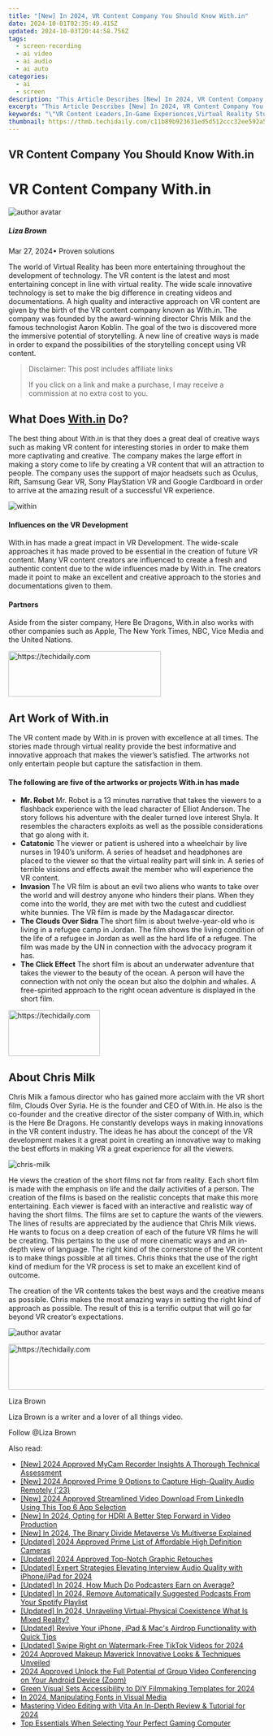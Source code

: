 ```yaml
---
title: "[New] In 2024, VR Content Company You Should Know With.in"
date: 2024-10-01T02:35:49.415Z
updated: 2024-10-03T20:44:58.756Z
tags: 
  - screen-recording
  - ai video
  - ai audio
  - ai auto
categories: 
  - ai
  - screen
description: "This Article Describes [New] In 2024, VR Content Company You Should Know With.in"
excerpt: "This Article Describes [New] In 2024, VR Content Company You Should Know With.in"
keywords: "\"VR Content Leaders,In-Game Experiences,Virtual Reality Studios,Immersive Media Creators,VR Industry Pioneers,Interactive VR Services,Cutting-Edge VR Companies\""
thumbnail: https://thmb.techidaily.com/c11b89b923631ed5d512ccc32ee592a5fb46939b31266627ae16098d24a9cb49.jpg
---
```


## VR Content Company You Should Know With.in

# VR Content Company With.in

![author avatar](https://lh5.googleusercontent.com/-AIMmjowaFs4/AAAAAAAAAAI/AAAAAAAAABc/Y5UmwDaI7HU/s250-c-k/photo.jpg)

##### Liza Brown

 Mar 27, 2024• Proven solutions

 The world of Virtual Reality has been more entertaining throughout the development of technology. The VR content is the latest and most entertaining concept in line with virtual reality. The wide scale innovative technology is set to make the big difference in creating videos and documentations. A high quality and interactive approach on VR content are given by the birth of the VR content company known as With.in. The company was founded by the award-winning director Chris Milk and the famous technologist Aaron Koblin. The goal of the two is discovered more the immersive potential of storytelling. A new line of creative ways is made in order to expand the possibilities of the storytelling concept using VR content.

>  Disclaimer: This post includes affiliate links
>
>  If you click on a link and make a purchase, I may receive a commission at no extra cost to you.
>

## What Does [With.in]( https://with.in/ ) Do?

 The best thing about With.in is that they does a great deal of creative ways such as making VR content for interesting stories in order to make them more captivating and creative. The company makes the large effort in making a story come to life by creating a VR content that will an attraction to people. The company uses the support of major headsets such as Oculus, Rift, Samsung Gear VR, Sony PlayStation VR and Google Cardboard in order to arrive at the amazing result of a successful VR experience.

![within](https://images.wondershare.com/filmora/resource/within1.jpg
  )

#### Influences on the VR Development

 With.in has made a great impact in VR Development. The wide-scale approaches it has made proved to be essential in the creation of future VR content. Many VR content creators are influenced to create a fresh and authentic content due to the wide influences made by With.in. The creators made it point to make an excellent and creative approach to the stories and documentations given to them.

#### Partners

 Aside from the sister company, Here Be Dragons, With.in also works with other companies such as Apple, The New York Times, NBC, Vice Media and the United Nations.

<!-- affiliate ads begin -->
<a href="https://aligracehair.sjv.io/c/5597632/2087262/19272" target="_top" id="2087262">
  <img src="//a.impactradius-go.com/display-ad/19272-2087262" border="0" alt="https://techidaily.com" width="300" height="90"/>
</a>
<img height="0" width="0" src="https://aligracehair.sjv.io/i/5597632/2087262/19272" style="position:absolute;visibility:hidden;" border="0" />
<!-- affiliate ads end -->

## Art Work of With.in

 The VR content made by With.in is proven with excellence at all times. The stories made through virtual reality provide the best informative and innovative approach that makes the viewer’s satisfied. The artworks not only entertain people but capture the satisfaction in them.

#### The following are five of the artworks or projects With.in has made

* **Mr. Robot**  Mr. Robot is a 13 minutes narrative that takes the viewers to a flashback experience with the lead character of Elliot Anderson. The story follows his adventure with the dealer turned love interest Shyla. It resembles the characters exploits as well as the possible considerations that go along with it.
* **Catatonic**  The viewer or patient is ushered into a wheelchair by live nurses in 1940’s uniform. A series of headset and headphones are placed to the viewer so that the virtual reality part will sink in. A series of terrible visions and effects await the member who will experience the VR content.
* **Invasion**  The VR film is about an evil two aliens who wants to take over the world and will destroy anyone who hinders their plans. When they come into the world, they are met with two the cutest and cuddliest white bunnies. The VR film is made by the Madagascar director.
* **The Clouds Over Sidra**  The short film is about twelve-year-old who is living in a refugee camp in Jordan. The film shows the living condition of the life of a refugee in Jordan as well as the hard life of a refugee. The film was made by the UN in connection with the advocacy program it has.
* **The Click Effect**  The short film is about an underwater adventure that takes the viewer to the beauty of the ocean. A person will have the connection with not only the ocean but also the dolphin and whales. A free-spirited approach to the right ocean adventure is displayed in the short film.

<!-- affiliate ads begin -->
<a href="https://aligracehair.sjv.io/c/5597632/2135367/19272" target="_top" id="2135367">
  <img src="//a.impactradius-go.com/display-ad/19272-2135367" border="0" alt="https://techidaily.com" width="180" height="90"/>
</a>
<img height="0" width="0" src="https://aligracehair.sjv.io/i/5597632/2135367/19272" style="position:absolute;visibility:hidden;" border="0" />
<!-- affiliate ads end -->

## About Chris Milk

 Chris Milk a famous director who has gained more acclaim with the VR short film, Clouds Over Syria. He is the founder and CEO of With.in. He also is the co-founder and the creative director of the sister company of With.in, which is the Here Be Dragons. He constantly develops ways in making innovations in the VR content industry. The ideas he has about the concept of the VR development makes it a great point in creating an innovative way to making the best efforts in making VR a great experience for all the viewers.

![chris-milk](https://images.wondershare.com/filmora/resource/chris-milk.jpg
  )

 He views the creation of the short films not far from reality. Each short film is made with the emphasis on life and the daily activities of a person. The creation of the films is based on the realistic concepts that make this more entertaining. Each viewer is faced with an interactive and realistic way of having the short films. The films are set to capture the wants of the viewers. The lines of results are appreciated by the audience that Chris Milk views. He wants to focus on a deep creation of each of the future VR films he will be creating. This pertains to the use of more cinematic ways and an in-depth view of language. The right kind of the cornerstone of the VR content is to make things possible at all times. Chris thinks that the use of the right kind of medium for the VR process is set to make an excellent kind of outcome.

 The creation of the VR contents takes the best ways and the creative means as possible. Chris makes the most amazing ways in setting the right kind of approach as possible. The result of this is a terrific output that will go far beyond VR creator’s expectations.

![author avatar](https://lh5.googleusercontent.com/-AIMmjowaFs4/AAAAAAAAAAI/AAAAAAAAABc/Y5UmwDaI7HU/s250-c-k/photo.jpg)

<!-- affiliate ads begin -->
<a href="https://appsumo.8odi.net/c/5597632/2037319/7443" target="_top" id="2037319">
  <img src="//a.impactradius-go.com/display-ad/7443-2037319" border="0" alt="https://techidaily.com" width="728" height="90"/>
</a>
<img height="0" width="0" src="https://appsumo.8odi.net/i/5597632/2037319/7443" style="position:absolute;visibility:hidden;" border="0" />
<!-- affiliate ads end -->

Liza Brown

Liza Brown is a writer and a lover of all things video.

Follow @Liza Brown


<ins class="adsbygoogle"
     style="display:block"
     data-ad-format="autorelaxed"
     data-ad-client="ca-pub-7571918770474297"
     data-ad-slot="1223367746"></ins>



<ins class="adsbygoogle"
     style="display:block"
     data-ad-client="ca-pub-7571918770474297"
     data-ad-slot="8358498916"
     data-ad-format="auto"
     data-full-width-responsive="true"></ins>


<span class="atpl-alsoreadstyle">Also read:</span>
<div><ul>
<li><a href="https://screen-recording.techidaily.com/new-2024-approved-mycam-recorder-insights-a-thorough-technical-assessment/"><u>[New] 2024 Approved MyCam Recorder Insights A Thorough Technical Assessment</u></a></li>
<li><a href="https://screen-activity-recording.techidaily.com/new-2024-approved-prime-9-options-to-capture-high-quality-audio-remotely-23/"><u>[New] 2024 Approved Prime 9 Options to Capture High-Quality Audio Remotely ('23)</u></a></li>
<li><a href="https://fox-boxes.techidaily.com/new-2024-approved-streamlined-video-download-from-linkedin-using-this-top-6-app-selection/"><u>[New] 2024 Approved Streamlined Video Download From LinkedIn Using This Top 6 App Selection</u></a></li>
<li><a href="https://fox-boxes.techidaily.com/new-in-2024-opting-for-hdri-a-better-step-forward-in-video-production/"><u>[New] In 2024, Opting for HDRI A Better Step Forward in Video Production</u></a></li>
<li><a href="https://fox-boxes.techidaily.com/new-in-2024-the-binary-divide-metaverse-vs-multiverse-explained/"><u>[New] In 2024, The Binary Divide Metaverse Vs Multiverse Explained</u></a></li>
<li><a href="https://fox-boxes.techidaily.com/updated-2024-approved-prime-list-of-affordable-high-definition-cameras/"><u>[Updated] 2024 Approved Prime List of Affordable High Definition Cameras</u></a></li>
<li><a href="https://fox-helps.techidaily.com/updated-2024-approved-top-notch-graphic-retouches/"><u>[Updated] 2024 Approved Top-Notch Graphic Retouches</u></a></li>
<li><a href="https://fox-boxes.techidaily.com/updated-expert-strategies-elevating-interview-audio-quality-with-iphoneipad-for-2024/"><u>[Updated] Expert Strategies Elevating Interview Audio Quality with iPhone/iPad for 2024</u></a></li>
<li><a href="https://fox-boxes.techidaily.com/updated-in-2024-how-much-do-podcasters-earn-on-average/"><u>[Updated] In 2024, How Much Do Podcasters Earn on Average?</u></a></li>
<li><a href="https://fox-boxes.techidaily.com/updated-in-2024-remove-automatically-suggested-podcasts-from-your-spotify-playlist/"><u>[Updated] In 2024, Remove Automatically Suggested Podcasts From Your Spotify Playlist</u></a></li>
<li><a href="https://fox-boxes.techidaily.com/updated-in-2024-unraveling-virtual-physical-coexistence-what-is-mixed-reality/"><u>[Updated] In 2024, Unraveling Virtual-Physical Coexistence What Is Mixed Reality?</u></a></li>
<li><a href="https://extra-skills.techidaily.com/updated-revive-your-iphone-ipad-and-macs-airdrop-functionality-with-quick-tips/"><u>[Updated] Revive Your iPhone, iPad & Mac's Airdrop Functionality with Quick Tips</u></a></li>
<li><a href="https://tiktok-clips.techidaily.com/updated-swipe-right-on-watermark-free-tiktok-videos-for-2024/"><u>[Updated] Swipe Right on Watermark-Free TikTok Videos for 2024</u></a></li>
<li><a href="https://youtube-data.techidaily.com/approved-makeup-maverick-innovative-looks-and-techniques-unveiled/"><u>2024 Approved Makeup Maverick Innovative Looks & Techniques Unveiled</u></a></li>
<li><a href="https://some-skills.techidaily.com/2024-approved-unlock-the-full-potential-of-group-video-conferencing-on-your-android-device-zoom/"><u>2024 Approved Unlock the Full Potential of Group Video Conferencing on Your Android Device (Zoom)</u></a></li>
<li><a href="https://some-knowledge.techidaily.com/green-visual-sets-accessibility-to-diy-filmmaking-templates-for-2024/"><u>Green Visual Sets Accessibility to DIY Filmmaking Templates for 2024</u></a></li>
<li><a href="https://fox-boxes.techidaily.com/in-2024-manipulating-fonts-in-visual-media/"><u>In 2024, Manipulating Fonts in Visual Media</u></a></li>
<li><a href="https://fox-cloud.techidaily.com/mastering-video-editing-with-vita-an-in-depth-review-and-tutorial-for-2024/"><u>Mastering Video Editing with Vita An In-Depth Review & Tutorial for 2024</u></a></li>
<li><a href="https://techno-recovery.techidaily.com/top-essentials-when-selecting-your-perfect-gaming-computer/"><u>Top Essentials When Selecting Your Perfect Gaming Computer</u></a></li>
</ul></div>


